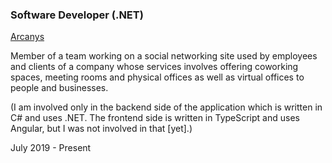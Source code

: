 <div class="d-flex flex-column flex-md-row justify-content-between mb-5">
    <div class="flex-grow-1">
        <h3 class="mb-0">Software Developer (.NET)</h3>
        <div class="subheading mb-3">
            <a href="https://www.arcanys.com/">Arcanys</a>
        </div>
        <p>
            Member of a team working on a social networking site used by employees and clients of a company whose services involves offering coworking spaces, meeting rooms and physical offices as well as virtual offices to people and businesses.
        </p>
        <p>
            (I am involved only in the backend side of the application which is written in C# and uses .NET. The frontend side is written in TypeScript and uses Angular, but I was not involved in that [yet].)
        </p>
    </div>
    <div class="flex-shrink-0"><span class="text-primary">July 2019 - Present</span></div>
</div>